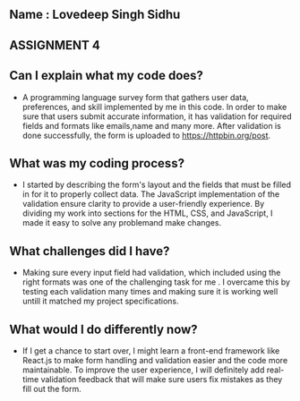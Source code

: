 ## Name : Lovedeep Singh Sidhu

## ASSIGNMENT 4

## Can I explain what my code does?
- A programming language survey form that gathers user data, preferences, and skill implemented by me in this code. In order to make sure that users submit accurate information, it has validation for required fields and formats like emails,name and many more. After validation is done successfully, the form is uploaded to https://httpbin.org/post.

## What was my coding process?
- I started by describing the form's layout and the fields that must be filled in for it to properly collect data. The JavaScript implementation of the validation ensure clarity  to provide a user-friendly experience. By dividing my work into sections for the HTML, CSS, and JavaScript, I made it easy to solve any problemand make changes.

## What challenges did I have?
- Making sure every input field had validation, which included  using the right formats was one of the challenging task for me . I overcame this by testing each validation many times  and making sure it is working well untill it matched my project specifications.

## What would I do differently now?
- If I get a chance to  start over, I might learn a front-end framework like React.js to make form handling and validation easier and the code more maintainable. To improve the user experience, I will definitely add  real-time validation feedback that will make sure users fix mistakes as they fill out the form. 


